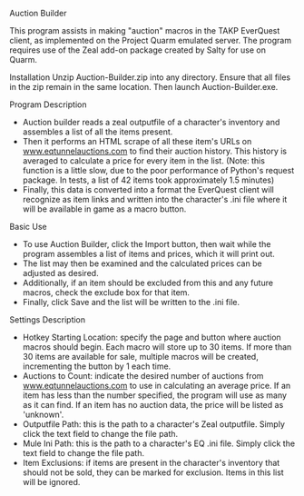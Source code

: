 Auction Builder

This program assists in making "auction" macros in the TAKP EverQuest client, as implemented on the Project Quarm emulated server.  The program requires use of the Zeal add-on package created by Salty for use on Quarm.


Installation
Unzip Auction-Builder.zip into any directory.  Ensure that all files in the zip remain in the same location.  Then launch Auction-Builder.exe.


Program Description
 - Auction builder reads a zeal outputfile of a character's inventory and assembles a list of all the items present.  
 - Then it performs an HTML scrape of all these item's URLs on www.eqtunnelauctions.com to find their auction history.  This history is averaged to calculate a price for every item in the list. (Note: this function is a little slow, due to the poor performance of Python's request package. In tests, a list of 42 items took approximately 1.5 minutes)
 - Finally, this data is converted into a format the EverQuest client will recognize as item links and written into the character's .ini file where it will be available in game as a macro button.


Basic Use
 - To use Auction Builder, click the Import button, then wait while the program assembles a list of items and prices, which it will print out.  
 - The list may then be examined and the calculated prices can be adjusted as desired.
 - Additionally, if an item should be excluded from this and any future macros, check the exclude box for that item.  
 - Finally, click Save and the list will be written to the .ini file.

Settings Description
 - Hotkey Starting Location: specify the page and button where auction macros should begin. Each macro will store up to 30 items.  If more than 30 items are available for sale, multiple macros will be created, incrementing the button by 1 each time.
 - Auctions to Count: indicate the desired number of auctions from www.eqtunnelauctions.com to use in calculating an average price.  If an item has less than the number specified, the program will use as many as it can find.  If an item has no auction data, the price will be listed as 'unknown'.
 - Outputfile Path: this is the path to a character's Zeal outputfile.  Simply click the text field to change the file path.
 - Mule Ini Path: this is the path to a character's EQ .ini file.  Simply click the text field to change the file path.
 - Item Exclusions: if items are present in the character's inventory that should not be sold, they can be marked for exclusion.  Items in this list will be ignored.